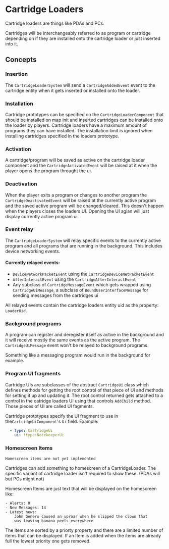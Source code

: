 # Cartridge Loaders

Cartridge loaders are things like PDAs and PCs.

Cartridges will be interchangeably referred to as program or cartridge depending on if they are installed onto the cartridge loader or just inserted into it.

## Concepts
### Insertion
The `CartridgeLoaderSystem` will send a `CartridgeAddedEvent` event to the cartridge entity when it gets inserted or installed onto the loader.
### Installation
Cartridge prototypes can be specified on the `CartridgeLoaderComponent` that should be installed on map init and inserted cartridges can be installed onto the loader by players.
Cartridge loaders have a maximum amount of programs they can have installed.
The installation limit is ignored when installing cartridges specified in the loaders prototype.
### Activation
A cartridge/program will be saved as active on the cartridge loader component and the `CartridgeActivatedEvent` will be raised at it when the player opens the program throught the ui.
### Deactivation
When the player exits a program or changes to another program the `CartridgeDeactivatedEvent` will be raised at the currently active program and the saved active program will be changed/cleared.
This doesn't happen when the players closes the loaders UI. Opening the UI agian will just display currently active program ui.
### Event relay
The `CartridgeLoaderSystem` will relay specific events to the currently active program and all programs that are running in the background. This includes device networking events.

#### Currently relayed events:
- `DeviceNetworkPacketEvent` using the `CartridgeDeviceNetPacketEvent`
- `AfterInteractEvent` using the `CartridgeAfterInteractEvent`
- Any subclass of `CartridgeMessageEvent` which gets wrapped using `CartridgeUiMessage`, a subclass of `BoundUserInterfaceMessage` for sending messages from the cartridges ui
  
All relayed events contain the cartridge loaders entity uid as the property: `LoaderUid`.
### Background programs
A program can register and deregister itself as active in the background and it will receive mostly the same events as the active program.
The `CartridgeUiMessage` event won't be relayed to background programs.

Something like a messaging program would run in the background for example.
### Program UI fragments
Cartridge UIs are subclasses of the abstract `CartridgeUi` class which defines methods for getting the root control of that piece of UI and methods for setting it up and updating it. The root control returned gets attached to a control in the catridge loaders UI using that controls `AddChild` method. Those pieces of UI are called UI fagments.

Cartridge prototypes specify the UI fragment to use in the`CartridgeUiComponent`'s `Ui` field.
Example:
```yaml
  - type: CartridgeUi
    ui: !type:NotekeeperUi
```
### Homescreen Items
```admonish danger
Homescreen items are not yet implemented
```

Cartridges can add something to homescreen of a CartridgeLoader. The specific variant of cartridge loader isn't required to show these. (PDAs will but PCs might not)

Homescreen Items are just text that will be displayed on the homescreen like:
```
- Alerts: 0
- New Messages: 14
- Latest news:
    John Genero caused an uproar when he slipped the clown that
    was leaving banana peels everywhere
```
The items are sorted by a priorty property and there are a limited number of items that can be displayed.
If an Item is added when the items are already full the lowest priority one gets removed.